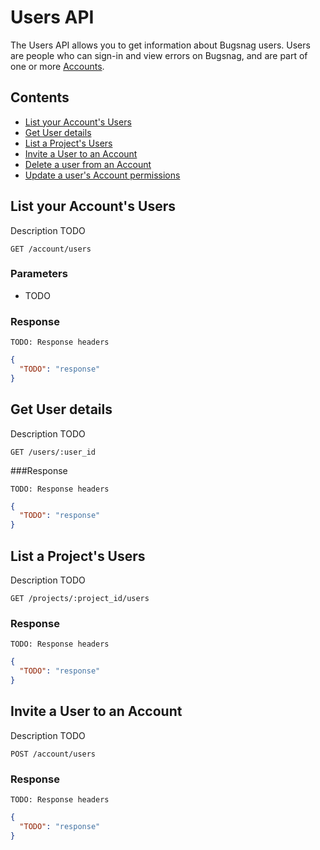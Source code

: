Users API
=========

The Users API allows you to get information about Bugsnag users. Users are people who can sign-in and view errors on Bugsnag, and are part of one or more [Accounts](accounts).


Contents
--------

- [List your Account's Users](#list-your-account-s-users)
- [Get User details](#get-user-details)
- [List a Project's Users](#list-a-project-s-users)
- [Invite a User to an Account](#invite-a-user-to-an-account)
- [Delete a user from an Account](#delete-a-user-from-an-account)
- [Update a user's Account permissions](#update-a-user-s-account-permissions)


List your Account's Users
-------------------------

Description TODO

```
GET /account/users
```

### Parameters

- TODO

### Response

```
TODO: Response headers
```

```json
{
  "TODO": "response"
}
```


Get User details
----------------

Description TODO

```
GET /users/:user_id
```

###Response

```
TODO: Response headers
```

```json
{
  "TODO": "response"
}
```


List a Project's Users
---------------------

Description TODO

```
GET /projects/:project_id/users
```

### Response

```
TODO: Response headers
```

```json
{
  "TODO": "response"
}
```


Invite a User to an Account
---------------------------

Description TODO

```
POST /account/users
```

### Response

```
TODO: Response headers
```

```json
{
  "TODO": "response"
}
```